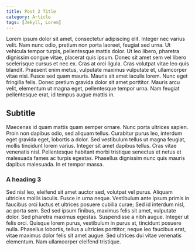 ```yaml
---
title: Post 2 Title
category: Article
tags: [Jekyll, Lorem]
---
```


Lorem ipsum dolor sit amet, consectetur adipiscing elit. Integer nec varius velit. Nam nunc odio, pretium non porta laoreet, feugiat sed urna. Ut vehicula tempor turpis, pellentesque mattis dolor. Ut leo libero, pharetra dignissim congue vitae, placerat quis ipsum. Donec sit amet sem vel libero scelerisque cursus et nec ex. Cras at orci ligula. Cras volutpat vitae leo quis blandit. Praesent enim metus, vulputate maximus vulputate et, ullamcorper vitae nisi. Fusce sed quam mauris. Mauris sit amet iaculis lorem. Nunc eget fringilla felis. Donec pretium gravida dolor sit amet porttitor. Mauris arcu velit, elementum ut magna eget, pellentesque tempor urna. Nam feugiat pellentesque erat, id tempus augue mattis in.

## Subtitle

Maecenas id quam mattis quam semper ornare. Nunc porta ultrices sapien. Proin non dapibus odio, sed aliquam tellus. Curabitur purus leo, interdum eget gravida eget, lobortis a dolor. Sed vestibulum tellus ut magna feugiat, mollis tincidunt lorem varius. Integer sit amet dapibus tellus. Cras vitae venenatis nisl. Pellentesque habitant morbi tristique senectus et netus et malesuada fames ac turpis egestas. Phasellus dignissim nunc quis mauris dapibus malesuada. In et tempor massa.

### A heading 3

Sed nisl leo, eleifend sit amet auctor sed, volutpat vel purus. Aliquam ultricies mollis iaculis. Fusce in urna neque. Vestibulum ante ipsum primis in faucibus orci luctus et ultrices posuere cubilia curae; Sed id interdum nisl, ac porta sem. Sed sed ipsum finibus, maximus felis sit amet, vulputate dolor. Sed pharetra maximus egestas. Suspendisse a nibh augue. Integer ut felis orci. Quisque lorem purus, vestibulum in purus at, tincidunt posuere nulla. Phasellus lobortis, tellus a ultricies porttitor, neque leo faucibus erat, vitae maximus dolor felis sit amet augue. Sed ultrices dui vitae venenatis elementum. Nam ullamcorper eleifend tristique.

